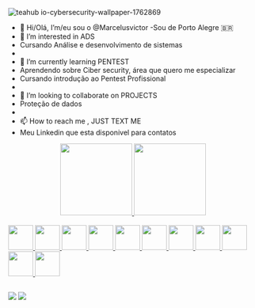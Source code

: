 ![teahub io-cybersecurity-wallpaper-1762869](https://user-images.githubusercontent.com/96080133/155764391-8cfad30f-904d-4064-88bb-66db764b31af.jpg)




- 👋 Hi/Olá, I’m/eu sou o  @Marcelusvictor
-Sou de Porto Alegre
🇧🇷
- 👀 I’m interested in ADS
- Cursando Análise e desenvolvimento de sistemas
- 
- 🌱 I’m currently learning PENTEST
- Aprendendo sobre Ciber security, área que quero me especializar
- Cursando introdução ao Pentest Profissional
- 
- 💞️ I’m looking to collaborate on PROJECTS
- Proteção de dados
- 
- 📫 How to reach me , JUST TEXT ME
- Meu Linkedin que esta disponivel para contatos 

<div align="center">
  <a href="https://github.com/Marcelusvictor">
  <img height="145em" src="https://github-readme-stats.vercel.app/api?username=Marcelusvictor&show_icons=true&theme=dark&include_all_commits=true&count_private=true"/>
  <img height="145em" src="https://github-readme-stats.vercel.app/api/top-langs/?username=Marcelusvictor&layout=compact&langs_count=7&theme=dark"/>
</div>
  
  <div style="display: inline_block"><br>
      <img height="50em" src="https://cdn.jsdelivr.net/gh/devicons/devicon/icons/ssh/ssh-original-wordmark.svg" />
      <img height="50em" src="https://cdn.jsdelivr.net/gh/devicons/devicon/icons/linux/linux-original.svg" />
      <img height="50em" src="https://cdn.jsdelivr.net/gh/devicons/devicon/icons/apache/apache-original-wordmark.svg" />
      <img height="50em" src="https://cdn.jsdelivr.net/gh/devicons/devicon/icons/android/android-original.svg" />
      <img height="50em" src="https://cdn.jsdelivr.net/gh/devicons/devicon/icons/bash/bash-original.svg" />
      <img height="50em" src="https://cdn.jsdelivr.net/gh/devicons/devicon/icons/c/c-original.svg" />
      <img height="50em" src="https://cdn.jsdelivr.net/gh/devicons/devicon/icons/chrome/chrome-original.svg" />
      <img height="50em" src="https://cdn.jsdelivr.net/gh/devicons/devicon/icons/debian/debian-original-wordmark.svg" />
      <img height="50em" src="https://cdn.jsdelivr.net/gh/devicons/devicon/icons/firefox/firefox-original.svg" />
      <img height="50em" src="https://cdn.jsdelivr.net/gh/devicons/devicon/icons/google/google-original.svg" />
      <img height="50em" src="https://cdn.jsdelivr.net/gh/devicons/devicon/icons/windows8/windows8-original.svg" />
</div>
  
  ##
  
  <div> 
     <a href="https://www.linkedin.com/in/marcelus-victor-517a681b5" target="_blank"><img src="https://img.shields.io/badge/-LinkedIn-%230077B5?style=for-the-badge&logo=linkedin&logoColor=white" target="_blank"></a> 
     <a href="https://discord.gg/MRC6#3343" target="_blank"><img src="https://img.shields.io/badge/Discord-7289DA?style=for-the-badge&logo=discord&logoColor=white" target="_blank"></a> 

 </div>




    

    

    

    




